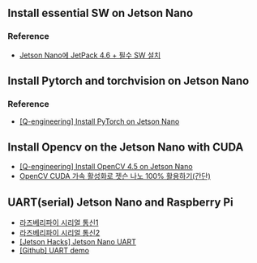 ## Install essential SW on Jetson Nano
### Reference
- [Jetson Nano에 JetPack 4.6 + 필수 SW 설치](https://whiteknight3672.tistory.com/314)


## Install Pytorch and torchvision on Jetson Nano
### Reference
- [[Q-engineering] Install PyTorch on Jetson Nano](https://qengineering.eu/install-pytorch-on-jetson-nano.html)


## Install Opencv on the Jetson Nano with CUDA
- [[Q-engineering] Install OpenCV 4.5 on Jetson Nano](https://qengineering.eu/install-opencv-4.5-on-jetson-nano.html)
- [OpenCV CUDA 가속 활성화로 젯슨 나노 100% 활용하기(간단)](https://whiteknight3672.tistory.com/315)


## UART(serial) Jetson Nano and Raspberry Pi
- [라즈베리파이 시리얼 통신1](https://blog.naver.com/PostView.nhn?blogId=emperonics&logNo=222039301356)
- [라즈베리파이 시리얼 통신2](https://periar.tistory.com/230)
- [[Jetson Hacks] Jetson Nano UART](https://jetsonhacks.com/2019/10/10/jetson-nano-uart/)
- [[Github] UART demo](https://github.com/JetsonHacksNano/UARTDemo)
